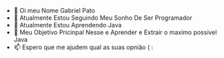 - 👋 Oi meu Nome Gabriel Pato
- 👀 Atualmente Estou Seguindo Meu Sonho De Ser Programador
- 🌱 Atualmente Estou Aprendendo Java
- 💞️ Meu Objetivo Pricinpal Nesse e Aprender e Extrair o maximo possivel Java
- 📫 Espero que me ajudem qual as suas opnião ( :


